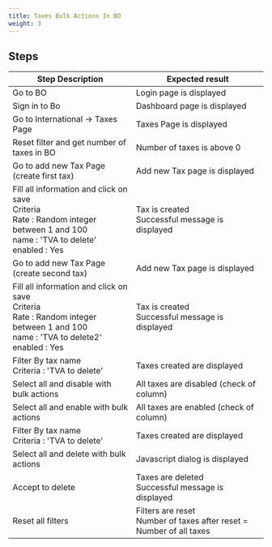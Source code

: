 ```yaml
---
title: Taxes Bulk Actions In BO
weight: 3
---
```

## Steps
| Step Description | Expected result |
| ----- | ----- |
| Go to BO | Login page is displayed |
| Sign in to Bo | Dashboard page is displayed |
| Go to International -> Taxes Page | Taxes Page is displayed |
| Reset filter and get number of taxes in BO | Number of taxes is above 0 |
| Go to add new Tax Page (create first tax) | Add new Tax page is displayed |
| Fill all information and click on save<br>Criteria<br>Rate : Random integer between 1 and 100<br>name : 'TVA to delete'<br>enabled : Yes | Tax is created<br>Successful message is displayed |
| Go to add new Tax Page (create second tax) | Add new Tax page is displayed |
| Fill all information and click on save<br>Criteria<br>Rate : Random integer between 1 and 100<br>name : 'TVA to delete2'<br>enabled : Yes | Tax is created<br>Successful message is displayed |
| Filter By tax name<br>Criteria : 'TVA to delete' | Taxes created are displayed |
| Select all and disable with bulk actions | All taxes are disabled (check of column) |
| Select all and enable with bulk actions | All taxes are enabled (check of column) |
| Filter By tax name<br>Criteria : 'TVA to delete' | Taxes created are displayed |
| Select all and delete with bulk actions | Javascript dialog is displayed |
| Accept to delete | Taxes are deleted<br>Successful message is displayed |
| Reset all filters | Filters are reset<br>Number of taxes after reset = Number of all taxes |
